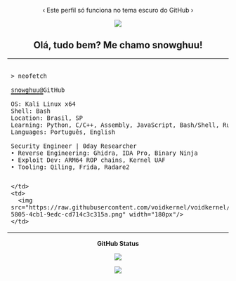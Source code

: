 <p align="center">
  ‹ Este perfil só funciona no tema escuro do GitHub ›
</p>

<p align="center">
  <img src="https://capsule-render.vercel.app/api?type=waving&height=100&color=00BFFF&section=header"/>
</p>

<h2 align="center">Olá, tudo bem? Me chamo snowghuu!</h2>

<table align="center">
  <tr>
    <td>

<!-- BLOCO DE INFORMAÇÃO -->

<pre>
<code>
> neofetch

snowghuu@GitHub
▔▔▔▔▔▔▔▔▔
OS: Kali Linux x64
Shell: Bash
Location: Brasil, SP
Learning: Python, C/C++, Assembly, JavaScript, Bash/Shell, Ruby
Languages: Português, English

Security Engineer | 0day Researcher
• Reverse Engineering: Ghidra, IDA Pro, Binary Ninja
• Exploit Dev: ARM64 ROP chains, Kernel UAF
• Tooling: Qiling, Frida, Radare2
</code>
</pre>

    </td>
    <td>
      <img src="https://raw.githubusercontent.com/voidkernel/voidkernel/main/04659a0d-5805-4cb1-9edc-cd714c3c315a.png" width="180px"/>
    </td>
  </tr>
</table>

<p align="center"><strong>GitHub Status</strong></p>

<p align="center">
  <a href="#"><img src="https://readme-typing-svg.herokuapp.com?font=SUSE&size=40&duration=1&pause=2000&color=00BFFF&center=true&vCenter=true&width=500&height=50&lines=Welcome+to+my+profile!" /></a>
</p>

<p align="center">
  <a href="#"><img src="https://komarev.com/ghpvc/?username=snowghuu&style=for-the-badge&label=Views:&color=gray"/></a>
</p>
